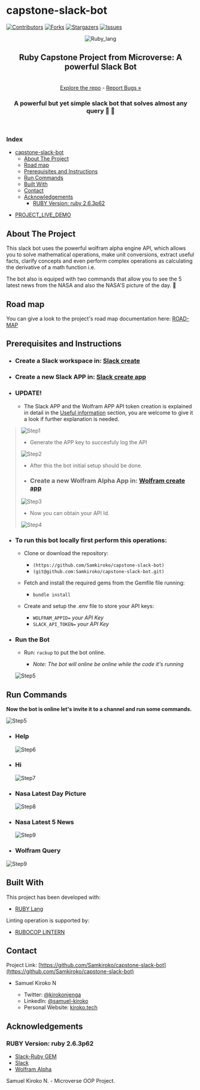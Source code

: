 # capstone-slack-bot

[![Contributors][contributors-shield]][contributors-url]
[![Forks][forks-shield]][forks-url]
[![Stargazers][stars-shield]][stars-url]
[![Issues][issues-shield]][issues-url]

<p align="center">
  <img src="img/Ruby_lang_small.png" alt="Ruby_lang">
  <br />
  <h2 align="center">Ruby Capstone Project from Microverse: <strong></Ruby>A powerful Slack Bot</strong></h2>
  <p align="center">
  <br />
    <a href="https://github.com/Samkiroko/capstone-slack-bot/tree/features"> Explore the repo</a> - <a href="https://github.com/Samkiroko/capstone-slack-bot/issues">Report Bugs »</a>
  <br />
  </p>
</p>

<p align="center"><h3 align="center">A powerful but yet simple slack bot that solves almost any query  🤗 🤗</h3>
<br />
</p>

<p align="center"><h3><strong>Index</strong></h3>
</p>

<!-- INDEX -->

- [capstone-slack-bot](#capstone-slack-bot)
  - [About The Project](#about-the-project)
  - [Road map](#road-map)
  - [Prerequisites and Instructions](#prerequisites-and-instructions)
  - [Run Commands](#run-commands)
  - [Built With](#built-with)
  - [Contact](#contact)
  - [Acknowledgements](#acknowledgements)
    - [RUBY Version: ruby 2.6.3p62](#ruby-version-ruby-263p62)

<!-- ABOUT THE PROJECT -->
- [PROJECT_LIVE_DEMO](https://www.loom.com/share/efd4bea5f03f44b8b4c7cfe0768a9191)

## About The Project

This slack bot uses the powerful wolfram alpha engine API, which allows you to solve mathematical operations, make unit conversions, extract useful facts, clarify concepts and even perform complex operations as calculating the derivative of a math function i.e.

The bot also is equiped with two commands that allow you to see the 5 latest news from the NASA and also the NASA'S picture of the day. 🌌

## Road map

You can give a look to the project's road map documentation here: [ROAD-MAP](documentation/ROADMAP.md)

## Prerequisites and Instructions

- ### Create a Slack workspace in: [Slack create](https://slack.com/create#email)

- ### Create a new Slack APP in: [Slack create app](https://api.slack.com/apps?new_app=1)

- ### **UPDATE!**

  - The Slack APP and the Wolfram APP API token creation is explained in detail in the [Useful information](documentation/Useful%20Information.md) section, you are welcome to give it a look if further explanation is needed.

> ![Step1](img/Create1.png)
>
> - Generate the APP key to succesfuly log the API
>
> ![Step2](img/Create2.png)
>
> - After this the bot initial setup should be done.
>
> - ### Create a new Wolfram Alpha App in: [Wolfram create app](http://developer.wolframalpha.com/portal/myapps/index.html)
>
> ![Step3](img/Create3.png)
>
> - Now you can obtain your API Id.
>
> ![Step4](img/Create4.png)

- ### **To run this bot locally first perform this operations:**

  - Clone or download the repository:

    - `(https://github.com/Samkiroko/capstone-slack-bot)`
    - `(git@github.com:Samkiroko/capstone-slack-bot.git)`

  - Fetch and install the required gems from the Gemfile file running:

    - `bundle install`

  - Create and setup the .env file to store your API keys:
    - `WOLFRAM_APPID=` _your API Key_
    - `SLACK_API_TOKEN=` _your API Key_

- ### Run the Bot

  - Run: `rackup` to put the bot online.

    - _Note: The bot will online be online while the code it's running_

  ![Step5](img/rackup.gif)

## Run Commands

**Now the bot is online let's invite it to a channel and run some commands.**

![Step5](img/invite.gif)

- ### Help

  ![Step6](img/help.gif)

- ### Hi

  ![Step7](img/hi.gif)

- ### Nasa Latest Day Picture

  ![Step8](img/nasa_img.gif)

- ### Nasa Latest 5 News

  ![Step9](img/nasa_news.gif)

- ### Wolfram Query

![Step9](img/wolfram.gif)

## Built With

This project has been developed with:

- [RUBY Lang](https://www.ruby-lang.org/es/)

Linting operation is supported by:

- [RUBOCOP LINTERN](https://github.com/microverseinc/linters-config/tree/master/ruby)

<!-- CONTACT -->

## Contact

<p align="center">

Project Link: [https://github.com/Samkiroko/capstone-slack-bot](https://github.com/Samkiroko/capstone-slack-bot)

<p align="center">

- Samuel Kiroko N

  - Twitter: [@kirokonjenga](https://twitter.com/kirokonjenga)
  - LinkedIn: [@samuel-kiroko](https://www.linkedin.com/in/samuel-kiroko/)
  - Personal Website: [kiroko.tech](https://www.kiroko.tech/)

<!-- ACKNOWLEDGEMENTS -->

## Acknowledgements

### RUBY Version: ruby 2.6.3p62

- [Slack-Ruby GEM](https://github.com/slack-ruby/slack-ruby-bot)
- [Slack](https://slack.com/intl/en-co/)
- [Wolfram Alpha](https://www.wolframalpha.com/)

Samuel Kiroko N. - Microverse OOP Project.

[contributors-shield]: https://img.shields.io/github/contributors/Samkiroko/capstone-slack-bot.svg?style=flat-square
[contributors-url]: https://github.com/Samkiroko/capstone-slack-bot/graphs/contributors
[forks-shield]: https://img.shields.io/github/forks/Samkiroko/capstone-slack-bot.svg?style=flat-square
[forks-url]: https://github.com/Samkiroko/capstone-slack-bot/network/members
[stars-shield]: https://img.shields.io/github/stars/Samkiroko/capstone-slack-bot.svg?style=flat-square
[stars-url]: https://github.com/Samkiroko/capstone-slack-bot/stargazers
[issues-shield]: https://img.shields.io/github/issues/Samkiroko/capstone-slack-bot.svg?style=flat-square
[issues-url]: https://github.com/Samkiroko/capstone-slack-bot/issues
